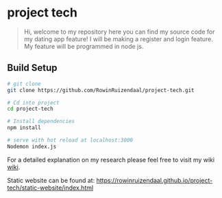 # project tech

> Hi, welcome to my repository here you can find my source code for my dating app feature! I will be making a register and login feature. My feature will be programmed in node js.

## Build Setup

``` bash
# git clone
git clone https://github.com/RowinRuizendaal/project-tech.git

# Cd into project
cd project-tech

# Install dependencies 
npm install

# serve with hot reload at localhost:3000
Nodemon index.js
```

For a detailed explanation on my research please feel free to visit my wiki [wiki](https://github.com/RowinRuizendaal/project-tech/wiki).

Static website can be found at:
https://rowinruizendaal.github.io/project-tech/static-website/index.html
